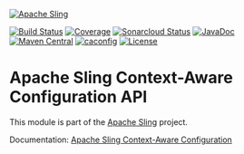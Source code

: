 [![Apache Sling](https://sling.apache.org/res/logos/sling.png)](https://sling.apache.org)

&#32;[![Build Status](https://ci-builds.apache.org/job/Sling/job/modules/job/sling-org-apache-sling-caconfig-api/job/master/badge/icon)](https://ci-builds.apache.org/job/Sling/job/modules/job/sling-org-apache-sling-caconfig-api/job/master/)&#32;[![Coverage](https://sonarcloud.io/api/project_badges/measure?project=apache_sling-org-apache-sling-caconfig-api&metric=coverage)](https://sonarcloud.io/dashboard?id=apache_sling-org-apache-sling-caconfig-api)&#32;[![Sonarcloud Status](https://sonarcloud.io/api/project_badges/measure?project=apache_sling-org-apache-sling-caconfig-api&metric=alert_status)](https://sonarcloud.io/dashboard?id=apache_sling-org-apache-sling-caconfig-api)&#32;[![JavaDoc](https://www.javadoc.io/badge/org.apache.sling/org.apache.sling.caconfig.api.svg)](https://www.javadoc.io/doc/org.apache.sling/org.apache.sling.caconfig.api)&#32;[![Maven Central](https://maven-badges.herokuapp.com/maven-central/org.apache.sling/org.apache.sling.caconfig.api/badge.svg)](https://search.maven.org/#search%7Cga%7C1%7Cg%3A%22org.apache.sling%22%20a%3A%22org.apache.sling.caconfig.api%22)&#32;[![caconfig](https://sling.apache.org/badges/group-caconfig.svg)](https://github.com/apache/sling-aggregator/blob/master/docs/groups/caconfig.md) [![License](https://img.shields.io/badge/License-Apache%202.0-blue.svg)](https://www.apache.org/licenses/LICENSE-2.0)

# Apache Sling Context-Aware Configuration API

This module is part of the [Apache Sling](https://sling.apache.org) project.

Documentation: [Apache Sling Context-Aware Configuration](https://sling.apache.org/documentation/bundles/context-aware-configuration/context-aware-configuration.html)
